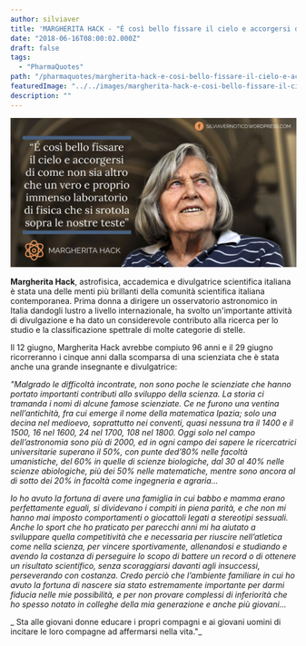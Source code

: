 ```yaml
---
author: silviaver
title: 'MARGHERITA HACK - "È così bello fissare il cielo e accorgersi di come non sia altro che un vero e proprio immenso laboratorio di fisica che si srotola sopra le nostre teste"'
date: "2018-06-16T08:00:02.000Z"
draft: false
tags:
  - "PharmaQuotes"
path: "/pharmaquotes/margherita-hack-e-cosi-bello-fissare-il-cielo-e-accorgersi-di-come-non-sia-altro-che-un-vero-e-proprio-immenso-laboratorio-di-fisica-che-si-srotola-sopra-le-nostre-teste/"
featuredImage: "../../images/margherita-hack-e-cosi-bello-fissare-il-cielo-e-accorgersi-di-come-non-sia-altro-che-un-vero-e-proprio-immenso-laboratorio-di-fisica-che-si-srotola-sopra-le-nostre-teste.md/img_2351.jpg"
description: ""
---
```


![IMG_2351.JPG](../../images/margherita-hack-e-cosi-bello-fissare-il-cielo-e-accorgersi-di-come-non-sia-altro-che-un-vero-e-proprio-immenso-laboratorio-di-fisica-che-si-srotola-sopra-le-nostre-teste.md/img_2351.jpg)

**Margherita Hack**, astrofisica, accademica e divulgatrice scientifica italiana è stata una delle menti più brillanti della comunità scientifica italiana contemporanea. Prima donna a dirigere un osservatorio astronomico in Italia dandogli lustro a livello internazionale, ha svolto un'importante attività di divulgazione e ha dato un considerevole contributo alla ricerca per lo studio e la classificazione spettrale di molte categorie di stelle.

Il 12 giugno, Margherita Hack avrebbe compiuto 96 anni e il 29 giugno ricorreranno i cinque anni dalla scomparsa di una scienziata che è stata anche una grande insegnante e divulgatrice:

_"Malgrado le difficoltà incontrate, non sono poche le scienziate che hanno portato importanti contributi allo sviluppo della scienza. La storia ci tramanda i nomi di alcune famose scienziate. Ce ne furono una ventina nell’antichità, fra cui emerge il nome della matematica Ipazia; solo una decina nel medioevo, soprattutto nei conventi, quasi nessuna tra il 1400 e il 1500, 16 nel 1600, 24 nel 1700, 108 nel 1800. Oggi solo nel campo dell’astronomia sono più di 2000, ed in ogni campo dei sapere le ricercatrici universitarie superano il 50%, con punte ded’80% nelle facoltà umanistiche, del 60% in quelle di scienze biologiche, dal 30 al 40% nelle scienze abiologiche, più dei 50% nelle matematiche, mentre sono ancora al di sotto dei 20% in facoltà come ingegneria e agraria..._

_Io ho avuto la fortuna di avere una famiglia in cui babbo e mamma erano perfettamente eguali, si dividevano i compiti in piena parità, e che non mi hanno mai imposto comportamenti o giocattoli legati a stereotipi sessuali. Anche lo sport che ho praticato per parecchi anni mi ha aiutato a sviluppare quella competitività che e necessaria per riuscire nell’atletica come nella scienza, per vincere sportivamente, allenandosi e studiando e avendo la costanza di perseguire lo scopo di battere un record o di ottenere un risultato scientifico, senza scoraggiarsi davanti agli insuccessi, perseverando con costanza._ _Credo perciò che l’ambiente familiare in cui ho avuto la fortuna di nascere sia stato estremamente importante per darmi fiducia nelle mie possibilità, e per non provare complessi di inferiorità che ho spesso notato in colleghe della mia generazione e anche più giovani..._

_ Sta alle giovani donne educare i propri compagni e ai giovani uomini di incitare le loro compagne ad affermarsi nella vita."_
